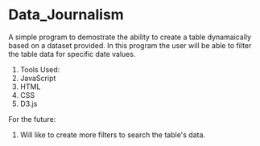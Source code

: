 # Data_Journalism

A simple program to demostrate the ability to create a table dynamaically based on a dataset provided.  In this program the user will be able to filter the table data for specific date values.

1. Tools Used:
  1. JavaScript
  1. HTML
  1. CSS
  1. D3.js
  
  For the future:
  1. Will like to create more filters to search the table's data.
